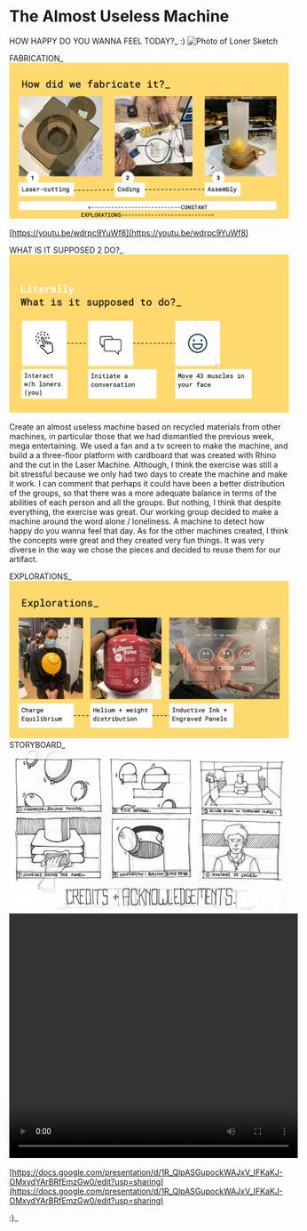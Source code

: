 # The Almost Useless Machine

HOW HAPPY DO YOU WANNA FEEL TODAY?_ :)
<img src= "../../images/Loner Booth - Sketch.pdf" alt="Photo of Loner Sketch">

FABRICATION_
<img src= "../../images/Fabrication.png" alt="Photo of fabrication">

[https://youtu.be/wdrpc9YuWf8](https://youtu.be/wdrpc9YuWf8)

WHAT IS IT SUPPOSED 2 DO?_
<img src= "../../images/Work.png" alt="Photo of how it supposed to work">

Create an almost useless machine based on recycled materials from other machines, in particular those that we had dismantled the previous week, mega entertaining. We used a fan and a tv screen to make the machine, and build a a three-floor platform with cardboard that was created with Rhino and the cut in the Laser Machine. Although, I think the exercise was still a bit stressful because we only had two days to create the machine and make it work. I can comment that perhaps it could have been a better distribution of the groups, so that there was a more adequate balance in terms of the abilities of each person and all the groups. But nothing, I think that despite everything, the exercise was great. Our working group decided to make a machine around the word alone / loneliness. A machine to detect how happy  do you wanna feel that day. As for the other machines created, I think the concepts were great and they created very fun things. It was very diverse in the way we chose the pieces and decided to reuse them for our artifact. 

EXPLORATIONS_
<img src= "../../images/Explorations.png" alt="Photo of our explorations">
STORYBOARD_
<img src= "../../images/Storyboard.png" alt="Photo of the storyboard">
<video src= "../../images/loner.mp4" width="520" height="440" controls></video>

[https://docs.google.com/presentation/d/1R_QlpASGupockWAJxV_IFKaKJ-OMxydYArBRfEmzGw0/edit?usp=sharing](https://docs.google.com/presentation/d/1R_QlpASGupockWAJxV_IFKaKJ-OMxydYArBRfEmzGw0/edit?usp=sharing)

:)_